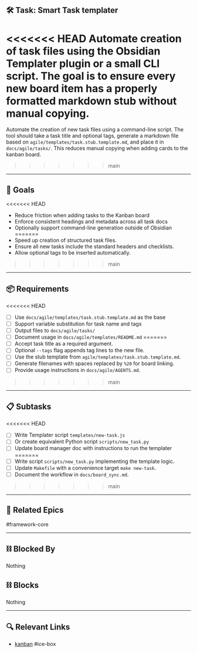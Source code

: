## 🛠️ Task: Smart Task templater

<<<<<<< HEAD
Automate creation of task files using the Obsidian **Templater** plugin or a
small CLI script. The goal is to ensure every new board item has a properly
formatted markdown stub without manual copying.
=======
Automate the creation of new task files using a command-line script. The tool
should take a task title and optional tags, generate a markdown file based on
`agile/templates/task.stub.template.md`, and place it in `docs/agile/tasks/`.
This reduces manual copying when adding cards to the kanban board.
>>>>>>> main

---

## 🎯 Goals

<<<<<<< HEAD
- Reduce friction when adding tasks to the Kanban board
- Enforce consistent headings and metadata across all task docs
- Optionally support command-line generation outside of Obsidian
=======
- Speed up creation of structured task files.
- Ensure all new tasks include the standard headers and checklists.
- Allow optional tags to be inserted automatically.
>>>>>>> main

---

## 📦 Requirements
<<<<<<< HEAD

- [ ] Use `docs/agile/templates/task.stub.template.md` as the base
- [ ] Support variable substitution for task name and tags
- [ ] Output files to `docs/agile/tasks/`
- [ ] Document usage in `docs/agile/templates/README.md`
=======
- [ ] Accept task title as a required argument.
- [ ] Optional `--tags` flag appends tag lines to the new file.
- [ ] Use the stub template from `agile/templates/task.stub.template.md`.
- [ ] Generate filenames with spaces replaced by `%20` for board linking.
- [ ] Provide usage instructions in `docs/agile/AGENTS.md`.
>>>>>>> main

---

## 📋 Subtasks
<<<<<<< HEAD

- [ ] Write Templater script `templates/new-task.js`
- [ ] Or create equivalent Python script `scripts/new_task.py`
- [ ] Update board manager doc with instructions to run the templater
=======
- [ ] Write script `scripts/new_task.py` implementing the template logic.
- [ ] Update `Makefile` with a convenience target `make new-task`.
- [ ] Document the workflow in `docs/board_sync.md`.
>>>>>>> main

---

## 🔗 Related Epics

#framework-core

---

## ⛓️ Blocked By

Nothing

## ⛓️ Blocks

Nothing

---

## 🔍 Relevant Links

- [kanban](../boards/kanban.md)
#ice-box
